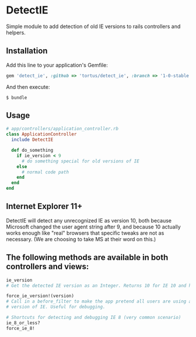 # DetectIE

Simple module to add detection of old IE versions to rails controllers and helpers.

## Installation

Add this line to your application's Gemfile:

```ruby
gem 'detect_ie', :github => 'tortus/detect_ie', :branch => '1-0-stable'
```

And then execute:

    $ bundle

## Usage

```ruby
# app/controllers/application_controller.rb
class ApplicationController
  include DetectIE

  def do_something
    if ie_version < 9
      # do something special for old versions of IE
    else
      # normal code path
    end
  end
end
```

## Internet Explorer 11+
DetectIE will detect any unrecognized IE as version 10, both because Microsoft changed the
user agent string after 9, and because 10 actually works enough like "real" browsers that
specific tweaks are not as necessary. (We are choosing to take MS at their word on this.)

## The following methods are available in both controllers and views:

```ruby
ie_version
# Get the detected IE version as an Integer. Returns 10 for IE 10 and higher.

force_ie_version!(version)
# Call in a before_filter to make the app pretend all users are using a certain
# version of IE. Useful for debugging.

# Shortcuts for detecting and debugging IE 8 (very common scenario)
ie_8_or_less?
force_ie_8!
```
